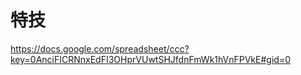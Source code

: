 # 特技

https://docs.google.com/spreadsheet/ccc?key=0AnciFICRNnxEdFI3OHprVUwtSHJfdnFmWk1hVnFPVkE#gid=0
